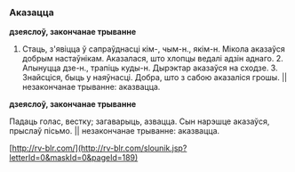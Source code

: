 ### Аказацца
**дзеяслоў, закончанае трыванне**

1. Стаць, з'явіцца ў сапраўднасці кім-, чым-н., якім-н. Мікола аказаўся добрым настаўнікам. Аказалася, што хлопцы ведалі адзін аднаго. 2. Апынуцца дзе-н., трапіць куды-н. Дырэктар аказаўся на сходзе. 3. Знайсціся, быць у наяўнасці. Добра, што з сабою аказаліся грошы. || незакончанае трыванне: аказвацца.

**дзеяслоў, закончанае трыванне**

Падаць голас, вестку; загаварыць, азвацца. Сын нарэшце аказаўся, прыслаў пісьмо. || незакончанае трыванне: аказвацца.

<a rel="author">[http://rv-blr.com/](http://rv-blr.com/slounik.jsp?letterId=0&maskId=0&pageId=189)</a>
